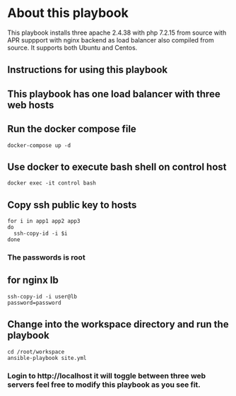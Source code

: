 # About this playbook

This playbook installs three apache 2.4.38 with php 7.2.15 from source with APR suppport with nginx backend as load balancer also compiled from source. It supports both Ubuntu and Centos.

## Instructions for using this playbook

## This playbook has one load balancer with three web hosts

## Run the docker compose file

```
docker-compose up -d
```

## Use docker to execute bash shell on control host

```
docker exec -it control bash
```

## Copy ssh public key to hosts

```
for i in app1 app2 app3
do
  ssh-copy-id -i $i
done
```
### The passwords is root

## for nginx lb 

```
ssh-copy-id -i user@lb
password=password
```

## Change into the workspace directory and run the playbook

```
cd /root/workspace
ansible-playbook site.yml
```

### Login to http://localhost it will toggle between three web servers feel free to modify this playbook as you see fit.

